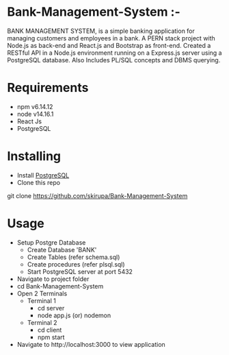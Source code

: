 # Bank-Management-System :-

BANK MANAGEMENT SYSTEM, is a simple banking application for managing customers and employees in a bank. A PERN stack project with Node.js as back-end and React.js and Bootstrap as front-end.
Created a RESTful API in a Node.js environment running on a Express.js server using a PostgreSQL database. Also Includes PL/SQL concepts and DBMS querying.

# Requirements

- npm v6.14.12
- node v14.16.1
- React Js
- PostgreSQL

# Installing

- Install <a href="https://www.postgresql.org/">PostgreSQL</a>
- Clone this repo

git clone https://github.com/skirupa/Bank-Management-System

# Usage

- Setup Postgre Database
  - Create Database 'BANK'
  - Create Tables (refer schema.sql)
  - Create procedures (refer plsql.sql)
  - Start PostgreSQL server at port 5432
- Navigate to project folder
- cd Bank-Management-System
- Open 2 Terminals
  - Terminal 1
    - cd server
    - node app.js (or) nodemon
  - Terminal 2
    - cd client
    - npm start
- Navigate to http://<span></span>localhost:3000 to view application
